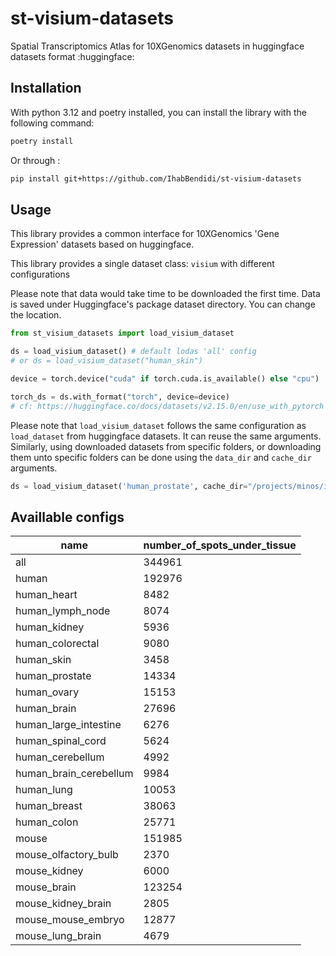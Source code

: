 # st-visium-datasets


Spatial Transcriptomics Atlas for 10XGenomics datasets in huggingface datasets format :huggingface:

## Installation

With python 3.12 and poetry installed, you can install the library with the following command:

```bash
poetry install
```

Or through :

```bash
pip install git+https://github.com/IhabBendidi/st-visium-datasets
```



## Usage

This library provides a common interface for 10XGenomics 'Gene Expression' datasets based on huggingface.

This library provides a single dataset class: `visium` with different configurations

Please note that data would take time to be downloaded the first time. Data is saved under Huggingface's package dataset directory. You can change the location.

```python
from st_visium_datasets import load_visium_dataset

ds = load_visium_dataset() # default lodas 'all' config
# or ds = load_visium_dataset("human_skin")

device = torch.device("cuda" if torch.cuda.is_available() else "cpu")

torch_ds = ds.with_format("torch", device=device)
# cf: https://huggingface.co/docs/datasets/v2.15.0/en/use_with_pytorch
```

Please note that `load_visium_dataset` follows the same configuration as `load_dataset` from huggingface datasets. It can reuse the same arguments. Similarly, using downloaded datasets from specific folders, or downloading them unto specific folders can be done using the `data_dir` and `cache_dir` arguments.


```python
ds = load_visium_dataset('human_prostate', cache_dir="/projects/minos/ihab/visium_data")
```

## Availlable configs
| name                     | number_of_spots_under_tissue |
|--------------------------|------------------------------|
| all                      | 344961                       |
| human                    | 192976                       |
| human_heart              | 8482                         |
| human_lymph_node         | 8074                         |
| human_kidney             | 5936                         |
| human_colorectal         | 9080                         |
| human_skin               | 3458                         |
| human_prostate           | 14334                        |
| human_ovary              | 15153                        |
| human_brain              | 27696                        |
| human_large_intestine    | 6276                         |
| human_spinal_cord        | 5624                         |
| human_cerebellum         | 4992                         |
| human_brain_cerebellum   | 9984                         |
| human_lung               | 10053                        |
| human_breast             | 38063                        |
| human_colon              | 25771                        |
| mouse                    | 151985                       |
| mouse_olfactory_bulb     | 2370                         |
| mouse_kidney             | 6000                         |
| mouse_brain              | 123254                       |
| mouse_kidney_brain       | 2805                         |
| mouse_mouse_embryo       | 12877                        |
| mouse_lung_brain         | 4679                         |

